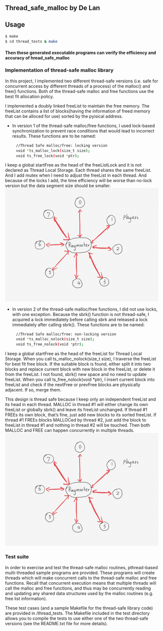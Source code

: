 ## Thread_safe_malloc by De Lan

## Usage
```sh
$ make
$ cd thread_tests & make
```
#### Then these generated executable programs can verify the efficiency and accuracy of hread_safe_malloc



### Implementation of thread-safe malloc library

In this project, I implemented two different thread-safe versions (i.e. safe for concurrent access by different threads of a process) of the malloc() and free() functions. Both of the thread-safe malloc and free functions use the best fit allocation policy.


I implemented a doubly linked freeList to maintain the free memory. The freeList contains a list of blocks(having the information of freed memory that can be alloced for use) sorted by the pyisical address.


- In version 1 of the thread-safe malloc/free functions, I used lock-based synchronization to prevent race conditions that would lead to incorrect results. These functions are to be named:
```sh
     //Thread Safe malloc/free: locking version
     void *ts_malloc_lock(size_t size);
     void ts_free_lock(void *ptr);
```
I keep a global startFree as the head of the freeListLock and it is not declared as Thread Local Storage. Each thread shares the same freeList. And I add mutex when I need to adjust the freeList in each thread. And because of the locks I add, the time efficiency will be worse than no-lock version but the data segment size should be smaller.
![alt text](https://github.com/Alanlande/Socket_Hot_Potato_Game/blob/master/ringmaster.jpg "The main pending page")


- In version 2 of the thread-safe malloc/free functions, I did not use locks, with one exception. Because the sbrk() function is not thread-safe, I acquired a lock immediately before calling sbrk and released a lock immediately after calling sbrk(). These functions are to be named:
```sh
     //Thread Safe malloc/free: non-locking version 
     void *ts_malloc_nolock(size_t size);
     void ts_free_nolock(void *ptr);
```

I keep a global startFree as the head of the freeList for Thread Local Storage. When you call ts_malloc_nolock(size_t size), I traverse the freeList for best fit free block. If the suitable block is found, either split it into two blocks and replace current block with new block in the freeList, or delete it from the freeList. I not found, sbrk() new space and no need to update freeList. When you call ts_free_nolock(void \*ptr), I insert current block into freeList and check if the nextFree or prevFree blocks are physically adjacent. If so, merge them.


This design is thread safe because I keep only an independent freeList and its head in each thread. MALLOC in thread #1 will either change its own freeList or globally sbrk() and leave its freeList unchanged. If thread #1 FREEs its own block, that’s fine, just add new blocks to its sorted freeList. If thread #1 FREEs blocks MALLOCed by thread #2, just add the block to freeList in thread #1 and nothing in thread #2 will be touched. Then both MALLOC and FREE can happen concurrently in multiple threads.
![alt text](https://github.com/Alanlande/Socket_Hot_Potato_Game/blob/master/ringmaster.jpg "The main pending page")

### Test suite

In order to exercise and test the thread-safe malloc routines, pthread-based multi-threaded sample programs are provided. These programs will create threads which will make concurrent calls to the thread-safe malloc and free functions. Recall that concurrent execution means that multiple threads will call the malloc and free functions, and thus may be concurrently reading and updating any shared data structures used by the malloc routines (e.g. free list information).



These test cases (and a sample Makefile for the thread-safe library code) are provided in /thread_tests. The Makefile included in the test directory allows you to compile the tests to use either one of the two thread-safe versions (see the README.txt file for more details).





